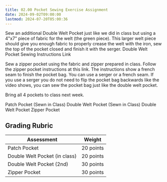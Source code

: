 ```yaml
---
title: 02.00 Pocket Sewing Exercise Assignment
date: 2024-09-02T09:00:00
lastmod: 2024-07-20T05:00:36
---
```


Sew an additional Double Welt Pocket just like we did in class but using a 4"x7" piece of fabric for the welt (the green piece). This larger welt piece should give you enough fabric to properly crease the welt with the iron, sew the top of the pocket closed and finish it with the serger. Double Welt Pocket Sewing Instructions Link

Sew a zipper pocket using the fabric and zipper prepared in class. Follow the zipper pocket instructions at this link. The instructions show a french seam to finish the pocket bag. You can use a serger or a french seam. If you use a serger you do not need to flip the pocket bag backwards like the video shows, you can sew the pocket bag just like the double welt pocket.

Bring all 4 pockets to class next week.

Patch Pocket (Sewn in Class)
Double Welt Pocket (Sewn in Class)
Double Welt Pocket
Zipper Pocket

## Grading Rubric

<div class="responsive-table-markdown">

| Assessment                    | Weight    |
| ----------------------------- | --------- |
| Patch Pocket                  | 20 points |
| Double Welt Pocket (in class) | 20 points |
| Double Welt Pocket (2nd)      | 30 points |
| Zipper Pocket                 | 30 points |

</div>
